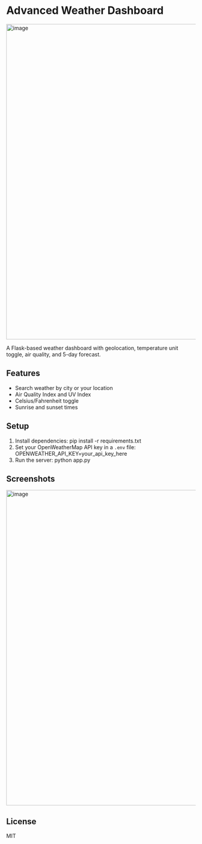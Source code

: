 # Advanced Weather Dashboard
<img width="1600" height="836" alt="image" src="https://github.com/user-attachments/assets/01600b92-97f9-458a-82aa-69971056c648" />


A Flask-based weather dashboard with geolocation, temperature unit toggle, air quality, and 5-day forecast.

## Features

- Search weather by city or your location
- Air Quality Index and UV Index
- Celsius/Fahrenheit toggle
- Sunrise and sunset times

## Setup

1. Install dependencies:
    pip install -r requirements.txt
2. Set your OpenWeatherMap API key in a `.env` file:
    OPENWEATHER_API_KEY=your_api_key_here
3. Run the server:
    python app.py

## Screenshots

<img width="1600" height="836" alt="image" src="https://github.com/user-attachments/assets/526c5b15-a4ae-4683-8400-d4b8158942cd" />


## License

MIT
